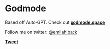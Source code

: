 # Godmode

Based off Auto-GPT. Check out **[godmode.space](https://godmode.space)**

Follow me on twitter: [@emilahlback](https://twitter.com/emilahlback)

**[Tweet](https://twitter.com/_Lonis_/status/1646641412182536196)**
